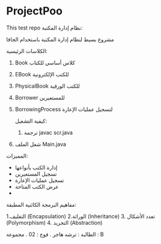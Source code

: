 # ProjectPoo
This test repo
نظام إدارة المكتبة:

مشروع بسيط لنظام إدارة المكتبة باستخدام الجافا

 الكلاسات الرئيسية: 
 
1. Book كلاس أساسي للكتاب
2. EBook للكتب الإلكترونية
3. PhysicalBook للكتب الورقية
4. Borrower للمستعيرين
5. BorrowingProcess لتسجيل عمليات الإعارة

   كيفية التشغيل:
   
   1. ترجمة javac scr.java
2. شغل الملف Main.java

المميزات:

- إدارة الكتب بأنواعها
- تسجيل المستعيرين
- تسجيل عمليات الإعارة
- عرض الكتب المتاحة
- 
 مفاهيم البرمجة الكائنية المطبقة:

1.التغليف (Encapsulation)
2.الوراثة (Inheritance)
3. تعدد الأشكال (Polymorphism)
4. التجريد (Abstraction)

  الطالبة : ترشه هاجر . فوج : 02 . مجموعة : B
